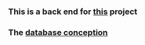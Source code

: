 ### This is a back end for [this](https://github.com/marioralison/Drop_App) project

### The [database conception](https://drive.google.com/file/d/1hnSGUgrMk2PCUbNxZhBGJkvHQSActJXq/view?usp=drive_link)

